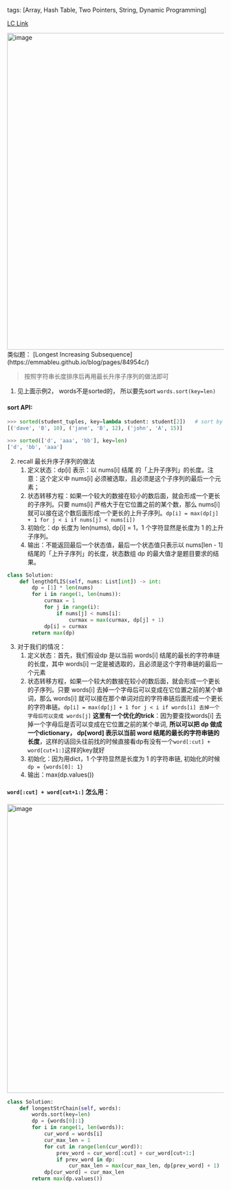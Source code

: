 tags: [Array, Hash Table, Two Pointers, String, Dynamic Programming]

[LC Link](https://leetcode.cn/problems/longest-string-chain/)

<img width="735" alt="image" src="https://user-images.githubusercontent.com/41789327/180893277-873c4d39-c252-47b6-a40e-5adf524a8378.png">
类似题： 
[Longest Increasing Subsequence](https://emmableu.github.io/blog/pages/84954c/)

> 按照字符串长度排序后再用最长升序子序列的做法即可

1. 见上面示例2， words不是sorted的， 所以要先sort  `words.sort(key=len)`
#### sort API:
```python
>>> sorted(student_tuples, key=lambda student: student[2])   # sort by age
[('dave', 'B', 10), ('jane', 'B', 12), ('john', 'A', 15)]

>>> sorted(['d', 'aaa', 'bb'], key=len)
['d', 'bb', 'aaa']
```

2. recall 最长升序子序列的做法
	1. 定义状态：dp[i] 表示：以 nums[i] 结尾 的「上升子序列」的长度。注意：这个定义中 nums[i] 必须被选取，且必须是这个子序列的最后一个元素；
	2. 状态转移方程：如果一个较大的数接在较小的数后面，就会形成一个更长的子序列。只要 nums[i] 严格大于在它位置之前的某个数，那么 nums[i] 就可以接在这个数后面形成一个更长的上升子序列。`dp[i] = max(dp[j] + 1 for j < i if nums[j] < nums[i])`
	3. 初始化：dp 长度为 len(nums), dp[i] = 1，1 个字符显然是长度为 1 的上升子序列。
	4. 输出：不能返回最后一个状态值，最后一个状态值只表示以 nums[len - 1] 结尾的「上升子序列」的长度，状态数组 dp 的最大值才是题目要求的结果。
```python
class Solution:
    def lengthOfLIS(self, nums: List[int]) -> int:
        dp = [1] * len(nums)
        for i in range(1, len(nums)):
            curmax = 1
            for j in range(i):
                if nums[j] < nums[i]:
                    curmax = max(curmax, dp[j] + 1)
            dp[i] = curmax
        return max(dp)
```
3. 对于我们的情况：
	1. 定义状态：首先，我们假设dp 是以当前 words[i] 结尾的最长的字符串链的长度，其中 words[i] 一定是被选取的，且必须是这个字符串链的最后一个元素
	2. 状态转移方程，如果一个较大的数接在较小的数后面，就会形成一个更长的子序列。只要  words[i] 去掉一个字母后可以变成在它位置之前的某个单词，那么  words[i] 就可以接在那个单词对应的字符串链后面形成一个更长的字符串链。`dp[i] = max(dp[j] + 1 for j < i if words[i] 去掉一个字母后可以变成 words[j]`
		**这里有一个优化的trick**：因为要查找words[i] 去掉一个字母后是否可以变成在它位置之前的某个单词, **所以可以把 dp 做成一个dictionary， dp[word] 表示以当前 word 结尾的最长的字符串链的长度**，这样的话回头往前找的时候直接看dp有没有一个`word[:cut] + word[cut+1:]`这样的key就好
	3. 初始化：因为用dict，1 个字符显然是长度为 1 的字符串链, 初始化的时候`dp = {words[0]: 1}`
	4. 输出：max(dp.values())

#### `word[:cut] + word[cut+1:]` 怎么用：
<img width="670" alt="image" src="https://user-images.githubusercontent.com/41789327/180900281-db77163e-1402-4638-9b80-41af503ae9fb.png">

```python
class Solution:
	def longestStrChain(self, words):
		words.sort(key=len)
		dp = {words[0]:1}
		for i in range(1, len(words)):
			cur_word = words[i]
			cur_max_len = 1
			for cut in range(len(cur_word)):
				prev_word = cur_word[:cut] + cur_word[cut+1:]
				if prev_word in dp:
					cur_max_len = max(cur_max_len, dp[prev_word] + 1)
			dp[cur_word] = cur_max_len
		return max(dp.values())
```

